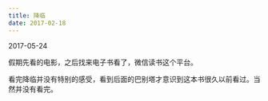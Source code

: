 ```yaml
---
title: 降临
date: 2017-02-18
---
```


2017-05-24

假期先看的电影，之后找来电子书看了，微信读书这个平台。

看完降临并没有特别的感受，看到后面的巴别塔才意识到这本书很久以前看过。当然并没有看完。